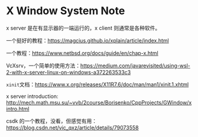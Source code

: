 # X Window System Note

x server 是在有显示器的一端运行的，x client 则通常是各种软件。

一个挺好的教程：<https://magcius.github.io/xplain/article/index.html>

一个教程：<https://www.netbsd.org/docs/guide/en/chap-x.html>

VcXsrv，一个简单的使用方法：<https://medium.com/javarevisited/using-wsl-2-with-x-server-linux-on-windows-a372263533c3>

`xinit`文档：<https://www.x.org/releases/X11R7.6/doc/man/man1/xinit.1.xhtml>

x server introduction: <http://mech.math.msu.su/~vvb/2course/Borisenko/CppProjects/GWindow/xintro.html>

csdk 的一个教程，没看，但感觉有用：<https://blog.csdn.net/vic_qxz/article/details/79073558>